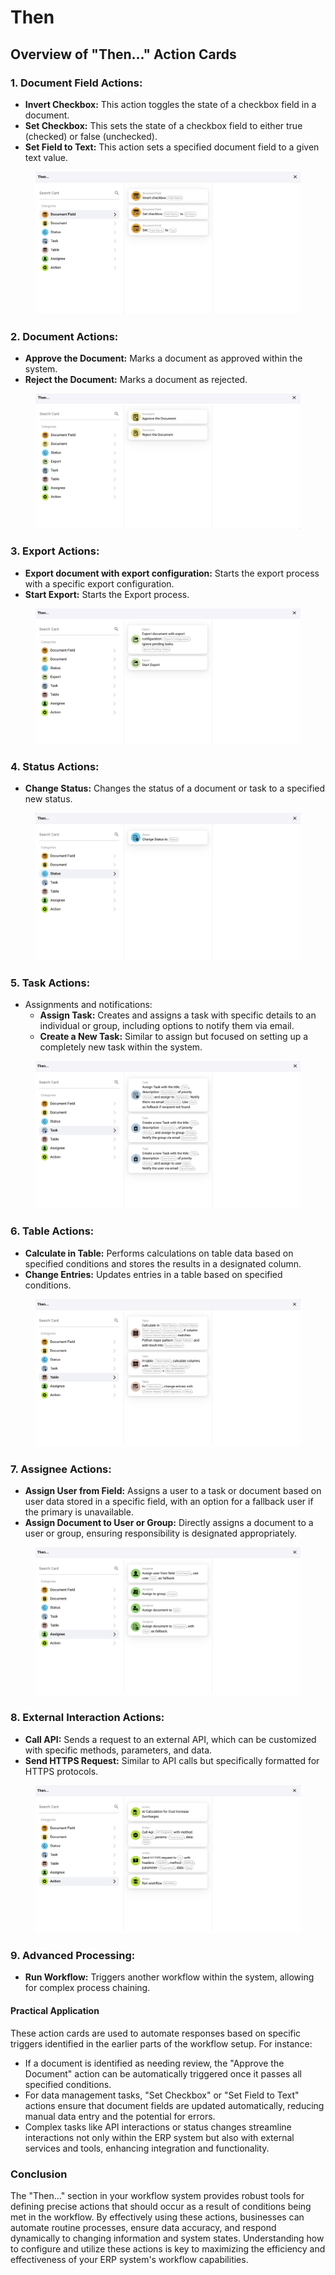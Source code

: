 # Then

## Overview of "Then..." Action Cards

### **1. Document Field Actions:**

* **Invert Checkbox:** This action toggles the state of a checkbox field in a document.
* **Set Checkbox:** This sets the state of a checkbox field to either true (checked) or false (unchecked).
* **Set Field to Text:** This action sets a specified document field to a given text value.

<figure><img src="../../.gitbook/assets/then1.png" alt=""><figcaption></figcaption></figure>

### **2. Document Actions:**

* **Approve the Document:** Marks a document as approved within the system.
* **Reject the Document:** Marks a document as rejected.

<figure><img src="../../.gitbook/assets/image (259).png" alt=""><figcaption></figcaption></figure>

### **3. Export Actions:**

* **Export document with export configuration:**   Starts the export process  with a specific export configuration.
* **Start Export:** Starts the Export process.



<figure><img src="../../.gitbook/assets/image (260).png" alt=""><figcaption></figcaption></figure>

### **4. Status Actions:**



* **Change Status:** Changes the status of a document or task to a specified new status.

<figure><img src="../../.gitbook/assets/then3.png" alt=""><figcaption></figcaption></figure>

### **5. Task Actions:**

* Assignments and notifications:
  * **Assign Task:** Creates and assigns a task with specific details to an individual or group, including options to notify them via email.
  * **Create a New Task:** Similar to assign but focused on setting up a completely new task within the system.

<figure><img src="../../.gitbook/assets/then4.png" alt=""><figcaption></figcaption></figure>

### **6. Table Actions:**

* **Calculate in Table:** Performs calculations on table data based on specified conditions and stores the results in a designated column.
* **Change Entries:** Updates entries in a table based on specified conditions.

<figure><img src="../../.gitbook/assets/then5.png" alt=""><figcaption></figcaption></figure>

### **7. Assignee Actions:**

* **Assign User from Field:** Assigns a user to a task or document based on user data stored in a specific field, with an option for a fallback user if the primary is unavailable.
* **Assign Document to User or Group:** Directly assigns a document to a user or group, ensuring responsibility is designated appropriately.

<figure><img src="../../.gitbook/assets/then6.png" alt=""><figcaption></figcaption></figure>

### **8. External Interaction Actions:**

* **Call API:** Sends a request to an external API, which can be customized with specific methods, parameters, and data.
* **Send HTTPS Request:** Similar to API calls but specifically formatted for HTTPS protocols.

<figure><img src="../../.gitbook/assets/then7.png" alt=""><figcaption></figcaption></figure>

### **9. Advanced Processing:**

* **Run Workflow:** Triggers another workflow within the system, allowing for complex process chaining.

#### Practical Application

These action cards are used to automate responses based on specific triggers identified in the earlier parts of the workflow setup. For instance:

* If a document is identified as needing review, the "Approve the Document" action can be automatically triggered once it passes all specified conditions.
* For data management tasks, "Set Checkbox" or "Set Field to Text" actions ensure that document fields are updated automatically, reducing manual data entry and the potential for errors.
* Complex tasks like API interactions or status changes streamline interactions not only within the ERP system but also with external services and tools, enhancing integration and functionality.

### Conclusion

The "Then..." section in your workflow system provides robust tools for defining precise actions that should occur as a result of conditions being met in the workflow. By effectively using these actions, businesses can automate routine processes, ensure data accuracy, and respond dynamically to changing information and system states. Understanding how to configure and utilize these actions is key to maximizing the efficiency and effectiveness of your ERP system's workflow capabilities.

